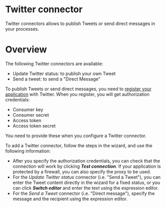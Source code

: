 # Twitter connector

Twitter connectors allows to publish Tweets or send direct messages in your processes.

# Overview

The following Twitter connectors are available:

* Update Twitter status: to publish your own Tweet
* Send a tweet: to send a "Direct Message"

To publish Tweets or send direct messages, you need to [register your application](https://apps.twitter.com/) with Twitter. When you register, you will get authorization credentials:

* Consumer key
* Consumer secret
* Access token
* Access token secret

You need to provide these when you configure a Twitter connector.
  

To add a Twitter connector, follow the steps in the wizard, and use the following information:

* After you specify the authorization credentials, you can check that the connection will work by clicking **_Test connection_**. If your application is protected by a firewall, you can also specify the proxy to be used.
* For the
_Update Twitter status_ connector (i.e. "Send a Tweet"), you can enter the Tweet content directly in the wizard for a fixed status, or you can click **_Switch editor_** and enter the text using the expression editor.
* For the
_Send a Tweet_ connector (i.e. "Direct message"), specify the message and the recipient using the expression editor.
